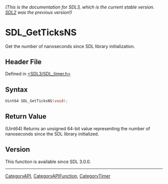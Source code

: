 ###### (This is the documentation for SDL3, which is the current stable version. [SDL2](https://wiki.libsdl.org/SDL2/) was the previous version!)
# SDL_GetTicksNS

Get the number of nanoseconds since SDL library initialization.

## Header File

Defined in [<SDL3/SDL_timer.h>](https://github.com/libsdl-org/SDL/blob/main/include/SDL3/SDL_timer.h)

## Syntax

```c
Uint64 SDL_GetTicksNS(void);
```

## Return Value

(Uint64) Returns an unsigned 64-bit value representing the number of
nanoseconds since the SDL library initialized.

## Version

This function is available since SDL 3.0.0.

----
[CategoryAPI](CategoryAPI), [CategoryAPIFunction](CategoryAPIFunction), [CategoryTimer](CategoryTimer)

